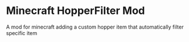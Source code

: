 # Minecraft HopperFilter Mod
A mod for minecraft adding a custom hopper item that automatically filter specific item
